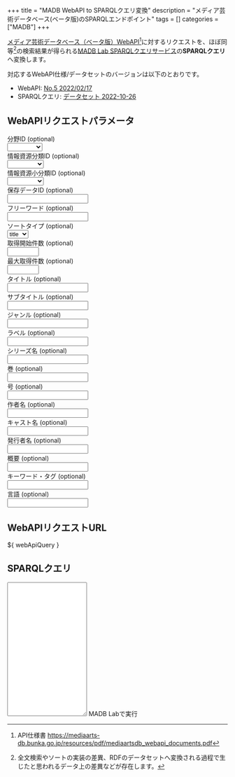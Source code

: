 +++
title = "MADB WebAPI to SPARQLクエリ変換"
description = "メディア芸術データベース(ベータ版)のSPARQLエンドポイント"
tags = []
categories = ["MADB"]
+++

[メディア芸術データベース（ベータ版）WebAPI](https://mediaarts-db.bunka.go.jp/about#anc03)[^1]に対するリクエストを、ほぼ同等[^2]の検索結果が得られる[MADB Lab SPARQLクエリサービス](https://mediag.bunka.go.jp/madb_lab/lod/sparql/)の**SPARQLクエリ**へ変換します。

対応するWebAPI仕様/データセットのバージョンは以下のとおりです。

- WebAPI: [No.5 2022/02/17](https://mediaarts-db.bunka.go.jp/resources/pdf/mediaartsdb_webapi_documents.pdf)
- SPARQLクエリ: [データセット 2022-10-26](https://mediag.bunka.go.jp/madb_lab/lod/download/)

<div id="app">
<form>
    <section>
        <h2>WebAPIリクエストパラメータ</h2>
        <div class="measure cf flex items-center">
            <div class="fl w-40">
                <label for="fieldId" class="f6 b db mb2">分野ID <span class="normal black-60">(optional)</span></label>
            </div>
            <div class="fl w-60">
                <select id="fieldId" v-model="apireq.fieldId" @change="onChangeFieldId" class="ba b--black-20 pa2 mb2 db w-100">
                    <option value=""></option>
                    <option value="manga">manga</option>
                    <option value="animation">animation</option>
                    <option value="game">game</option>
                    <option value="mediaart">mediaart</option>
                    <option value="collection">collection</option>
                </select>
            </div>
        </div>
        <div class="measure cf flex items-center">
            <div class="fl w-40">
                <label for="categoryId" class="f6 b db mb2">情報資源分類ID <span class="normal black-60">(optional)</span></label>
            </div>
            <div class="fl w-60">
                <select id="categoryId" v-model="apireq.categoryId" class="ba b--black-20 pa2 mb2 db w-100">
                    <option value=""></option>
                    <option v-for="option in categoryIdOptions" :value="option">${ option }</option>
                </select>
            </div>
        </div>
        <div class="measure cf flex items-center">
            <div class="fl w-40">
                <label for="subcategoryId" class="f6 b db mb2">情報資源小分類ID <span class="normal black-60">(optional)</span></label>
            </div>
            <div class="fl w-60">
                <select id="subcategoryId" v-model="apireq.subcategoryId" class="ba b--black-20 pa2 mb2 db w-100">
                    <option value=""></option>
                    <option v-for="option in subcategoryIdOptions" :value="option">${ option }</option>
                </select>
            </div>
        </div>
        <div class="measure cf flex items-center">
            <div class="fl w-40">
                <label for="aipId" class="f6 b db mb2">保存データID <span class="normal black-60">(optional)</span></label>
            </div>
            <div class="fl w-60">
                <input id="aipId" v-model="apireq.aipId" class="input-reset ba b--black-20 pa2 mb2 db w-100" type="text">
            </div>
        </div>
        <div class="measure cf flex items-center">
            <div class="fl w-40">
                <label for="q" class="f6 b db mb2">フリーワード <span class="normal black-60">(optional)</span></label>
            </div>
            <div class="fl w-60">
                <input id="q" v-model="apireq.q" class="input-reset ba b--black-20 pa2 mb2 db w-100" type="text">
            </div>
        </div>
        <div class="measure cf flex items-center">
            <div class="fl w-40">
                <label for="sort" class="f6 b db mb2">ソートタイプ <span class="normal black-60">(optional)</span></label>
            </div>
            <div class="fl w-60">
                <select id="sort" v-model="apireq.sort" class="ba b--black-20 pa2 mb2 db w-100">
                    <option value="title">title</option>
                    <option value="date">date</option>
                </select>
            </div>
        </div>
        <div class="measure cf flex items-center">
            <div class="fl w-40">
                <label for="offset" class="f6 b db mb2">取得開始件数 <span class="normal black-60">(optional)</span></label>
            </div>
            <div class="fl w-60">
                <input id="offset" v-model="apireq.offset" class="input-reset ba b--black-20 pa2 mb2 db w-100" type="number" min="0" max="1000">
            </div>
        </div>
        <div class="measure cf flex items-center">
            <div class="fl w-40">
                <label for="limit" class="f6 b db mb2">最大取得件数 <span class="normal black-60">(optional)</span></label>
            </div>
            <div class="fl w-60">
                <input id="limit" v-model="apireq.limit" class="input-reset ba b--black-20 pa2 mb2 db w-100" type="number" min="1" max="1000">
            </div>
        </div>
        <div class="measure cf flex items-center">
            <div class="fl w-40">
                <label for="name" class="f6 b db mb2">タイトル <span class="normal black-60">(optional)</span></label>
            </div>
            <div class="fl w-60">
                <input id="name" v-model="apireq.name" class="input-reset ba b--black-20 pa2 mb2 db w-100" type="text">
            </div>
        </div>
        <div class="measure cf flex items-center">
            <div class="fl w-40">
                <label for="alternativeHeadline" class="f6 b db mb2">サブタイトル <span class="normal black-60">(optional)</span></label>
            </div>
            <div class="fl w-60">
                <input id="alternativeHeadline" v-model="apireq.alternativeHeadline" class="input-reset ba b--black-20 pa2 mb2 db w-100" type="text">
            </div>
        </div>
        <div class="measure cf flex items-center">
            <div class="fl w-40">
                <label for="genre" class="f6 b db mb2">ジャンル <span class="normal black-60">(optional)</span></label>
            </div>
            <div class="fl w-60">
                <input id="genre" v-model="apireq.genre" class="input-reset ba b--black-20 pa2 mb2 db w-100" type="text">
            </div>
        </div>
        <div class="measure cf flex items-center">
            <div class="fl w-40">
                <label for="label" class="f6 b db mb2">ラベル <span class="normal black-60">(optional)</span></label>
            </div>
            <div class="fl w-60">
                <input id="label" v-model="apireq.label" class="input-reset ba b--black-20 pa2 mb2 db w-100" type="text">
            </div>
        </div>
        <div class="measure cf flex items-center">
            <div class="fl w-40">
                <label for="seriesName" class="f6 b db mb2">シリーズ名 <span class="normal black-60">(optional)</span></label>
            </div>
            <div class="fl w-60">
                <input id="seriesName" v-model="apireq.seriesName" class="input-reset ba b--black-20 pa2 mb2 db w-100" type="text">
            </div>
        </div>
        <div class="measure cf flex items-center">
            <div class="fl w-40">
                <label for="volumeNumber" class="f6 b db mb2">巻 <span class="normal black-60">(optional)</span></label>
            </div>
            <div class="fl w-60">
                <input id="volumeNumber" v-model="apireq.volumeNumber" class="input-reset ba b--black-20 pa2 mb2 db w-100" type="text">
            </div>
        </div>
        <div class="measure cf flex items-center">
            <div class="fl w-40">
                <label for="issueNumber" class="f6 b db mb2">号 <span class="normal black-60">(optional)</span></label>
            </div>
            <div class="fl w-60">
                <input id="issueNumber" v-model="apireq.issueNumber" class="input-reset ba b--black-20 pa2 mb2 db w-100" type="text">
            </div>
        </div>
        <div class="measure cf flex items-center">
            <div class="fl w-40">
                <label for="creator" class="f6 b db mb2">作者名 <span class="normal black-60">(optional)</span></label>
            </div>
            <div class="fl w-60">
                <input id="creator" v-model="apireq.creator" class="input-reset ba b--black-20 pa2 mb2 db w-100" type="text">
            </div>
        </div>
        <div class="measure cf flex items-center">
            <div class="fl w-40">
                <label for="actor" class="f6 b db mb2">キャスト名 <span class="normal black-60">(optional)</span></label>
            </div>
            <div class="fl w-60">
                <input id="actor" v-model="apireq.actor" class="input-reset ba b--black-20 pa2 mb2 db w-100" type="text">
            </div>
        </div>
        <div class="measure cf flex items-center">
            <div class="fl w-40">
                <label for="publisher" class="f6 b db mb2">発行者名 <span class="normal black-60">(optional)</span></label>
            </div>
            <div class="fl w-60">
                <input id="publisher" v-model="apireq.publisher" class="input-reset ba b--black-20 pa2 mb2 db w-100" type="text">
            </div>
        </div>
        <div class="measure cf flex items-center">
            <div class="fl w-40">
                <label for="description" class="f6 b db mb2">概要 <span class="normal black-60">(optional)</span></label>
            </div>
            <div class="fl w-60">
                <input id="description" v-model="apireq.description" class="input-reset ba b--black-20 pa2 mb2 db w-100" type="text">
            </div>
        </div>
        <div class="measure cf flex items-center">
            <div class="fl w-40">
                <label for="keywords" class="f6 b db mb2">キーワード・タグ <span class="normal black-60">(optional)</span></label>
            </div>
            <div class="fl w-60">
                <input id="keywords" v-model="apireq.keywords" class="input-reset ba b--black-20 pa2 mb2 db w-100" type="text">
            </div>
        </div>
        <div class="measure cf flex items-center">
            <div class="fl w-40">
                <label for="inLanguage" class="f6 b db mb2">言語 <span class="normal black-60">(optional)</span></label>
            </div>
            <div class="fl w-60">
                <input id="inLanguage" v-model="apireq.inLanguage" class="input-reset ba b--black-20 pa2 mb2 db w-100" type="text">
            </div>
        </div>
    </section>
    <section>
        <h2>WebAPIリクエストURL</h2>
        <a :href="webApiQuery" target="_blank">${ webApiQuery }</a>
    </section>
    <section>
        <h2>SPARQLクエリ</h2>
        <textarea v-model="sparqlQuery" class="f5 w-100 pa2 code" rows="20" spellcheck="false" translate="no"></textarea>
        <a class="f6 b link dim br1 ph3 pv2 mb2 dib white bg-dark-blue" :href="sparqlMadbLabUrl" target="_blank">MADB Labで実行</a>
    </section>
</form>
</div>

<script src="https://cdn.jsdelivr.net/npm/vue@3.2.45/dist/vue.global.prod.js"></script>
<script src="/js/madb/webapi2sparql.js" type="module"></script>

[^1]: API仕様書 <https://mediaarts-db.bunka.go.jp/resources/pdf/mediaartsdb_webapi_documents.pdf>
[^2]: 全文検索やソートの実装の差異、RDFのデータセットへ変換される過程で生じたと思われるデータ上の差異などが存在します。

